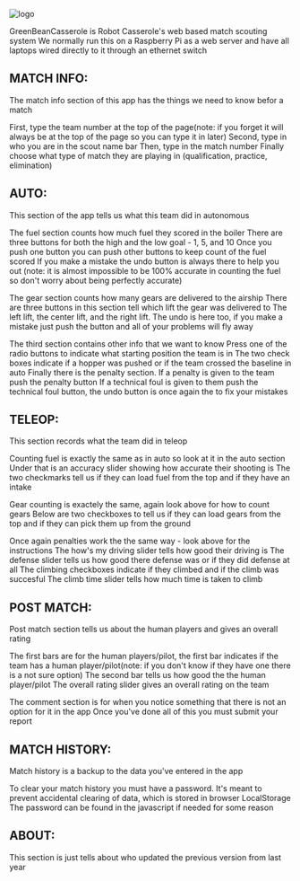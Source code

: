 

![logo](http://robotcasserole.org/wp-content/uploads/2017/01/banner_2017_text.png)


GreenBeanCasserole is Robot Casserole's web based match scouting system
We normally run this on a Raspberry Pi as a web server and have all laptops wired directly to it through an ethernet switch

## MATCH INFO:
The match info section of this app has the things we need to know befor a match

First, type the team number at the top of the page(note: if you forget it will always be at the top of the page so you can type it in later)
Second, type in who you are in the scout name bar
Then, type in the match number
Finally choose what type of match they are playing in (qualification, practice, elimination)

## AUTO:
This section of the app tells us what this team did in autonomous

The fuel section counts how much fuel they scored in the boiler
There are three buttons for both the high and the low goal - 1, 5, and 10
Once you push one button you can push other buttons to keep count of the fuel scored
If you make a mistake the undo button is always there to help you out
(note: it is almost impossible to be 100% accurate in counting the fuel so don't worry about being perfectly accurate)

The gear section counts how many gears are delivered to the airship
There are three buttons in this section tell which lift the gear was delivered to
The left lift, the center lift, and the right lift.
The undo is here too, if you make a mistake just push the button and all of your problems will fly away

The third section contains other info that we want to know
Press one of the radio buttons to indicate what starting position the team is in
The two check boxes indicate if a hopper was pushed or if the team crossed the baseline in auto
Finally there is the penalty section. If a penalty is given to the team push the penalty button
If a technical foul is given to them push the technical foul button, the undo button is once again the to fix your mistakes

## TELEOP:
This section records what the team did in teleop

Counting fuel is exactly the same as in  auto so look at it in the auto section
Under that is an accuracy slider showing how accurate their shooting is
The two checkmarks tell us if they can load fuel from the top and if they have an intake

Gear counting is exactely the same, again look above for how to count gears
Below are two checkboxes to tell us if they can load gears from the top and if they can pick them up from the ground

Once again penalties work the the same way - look above for the instructions
The how's my driving slider tells how good their driving is 
The defense slider tells us how good there defense was or if they did defense at all
The climbing checkboxes indicate if they climbed and if the climb was succesful
The climb time slider tells how much time is taken to climb

## POST MATCH:
Post match section tells us about the human players and gives an overall rating

The first bars are for the human players/pilot, the first bar indicates if the team has a human player/pilot(note: if you don't know if they have one there is a not sure option)
The second bar tells us how good the the human player/pilot
The overall rating slider gives an overall rating on the team

The comment section is for when you notice something that there is not an option for it in the app
Once you've done all of this you must submit your report

## MATCH HISTORY:
Match history is a backup to the data you've entered in the app

To clear your match history you must have a password. It's meant to prevent accidental clearing of data, which is stored in browser LocalStorage
The password can be found in the javascript if needed for some reason

## ABOUT:
This section is just tells about who updated the previous version from last year
